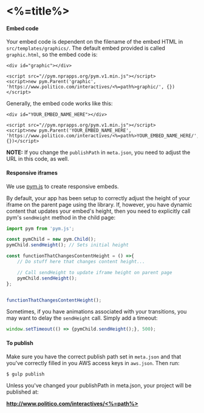 # <%=title%>

#### Embed code

Your embed code is dependent on the filename of the embed HTML in `src/templates/graphics/`. The default embed provided is called `graphic.html`, so the embed code is:

```
<div id="graphic"></div>

<script src="//pym.nprapps.org/pym.v1.min.js"></script>
<script>new pym.Parent('graphic', 'https://www.politico.com/interactives/<%=path%>graphic/', {})</script>
```

Generally, the embed code works like this:

```
<div id="YOUR_EMBED_NAME_HERE"></div>

<script src="//pym.nprapps.org/pym.v1.min.js"></script>
<script>new pym.Parent('YOUR_EMBED_NAME_HERE', 'https://www.politico.com/interactives/<%=path%>YOUR_EMBED_NAME_HERE/', {})</script>
```

**NOTE:** If you change the `publishPath` in `meta.json`, you need to adjust the URL in this code, as well.

#### Responsive iframes

We use [pym.js](http://blog.apps.npr.org/pym.js/) to create responsive embeds.

By default, your app has been setup to correctly adjust the height of your iframe on the parent page using the library. If, however, you have dynamic content that updates your embed's height, then you need to explicitly call pym's `sendHeight` method in the child page:

```javascript
import pym from 'pym.js';

const pymChild = new pym.Child();
pymChild.sendHeight(); // Sets initial height

const functionThatChangesContentHeight = () =>{
    // Do stuff here that changes content height...

    // Call sendHeight to update iframe height on parent page
    pymChild.sendHeight();
};


functionThatChangesContentHeight();
```

Sometimes, if you have animations associated with your transitions, you may want to delay the `sendHeight` call. Simply add a timeout:

```javascript
window.setTimeout(() => {pymChild.sendHeight();}, 500);
```

#### To publish

Make sure you have the correct publish path set in `meta.json` and that you've correctly filled in you AWS access keys in `aws.json`. Then run:

```bash
$ gulp publish
```

Unless you've changed your publishPath in meta.json, your project will be published at:

**[http://www.politico.com/interactives/<%=path%>](http://www.politico.com/interactives/<%=path%>)**
